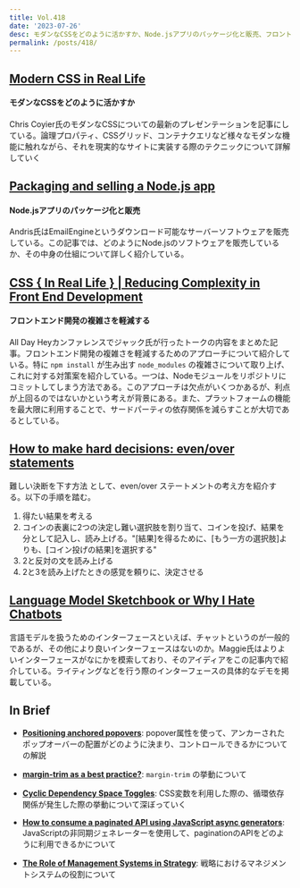 ```yaml
---
title: Vol.418
date: '2023-07-26'
desc: モダンなCSSをどのように活かすか、Node.jsアプリのパッケージ化と販売、フロントエンド開発の複雑さを軽減する、ほか計10リンク
permalink: /posts/418/
---
```



## [Modern CSS in Real Life](https://chriscoyier.net/2023/06/06/modern-css-in-real-life/)
#### モダンなCSSをどのように活かすか

Chris Coyier氏のモダンなCSSについての最新のプレゼンテーションを記事にしている。論理プロパティ、CSSグリッド、コンテナクエリなど様々なモダンな機能に触れながら、それを現実的なサイトに実装する際のテクニックについて詳解していく


## [Packaging and selling a Node.js app](https://docs.emailengine.app/packaging-and-selling-a-node-js-app/)
#### Node.jsアプリのパッケージ化と販売

Andris氏はEmailEngineというダウンロード可能なサーバーソフトウェアを販売している。この記事では、どのようにNode.jsのソフトウェアを販売しているか、その中身の仕組について詳しく紹介している。


## [CSS { In Real Life } | Reducing Complexity in Front End Development](https://css-irl.info/reducing-complexity-in-front-end-development/)
#### フロントエンド開発の複雑さを軽減する

All Day Heyカンファレンスでジャック氏が行ったトークの内容をまとめた記事。フロントエンド開発の複雑さを軽減するためのアプローチについて紹介している。特に `npm install` が生み出す `node_modules` の複雑さについて取り上げ、これに対する対策案を紹介している。一つは、Nodeモジュールをリポジトリにコミットしてしまう方法である。このアプローチは欠点がいくつかあるが、利点が上回るのではないかという考えが背景にある。また、プラットフォームの機能を最大限に利用することで、サードパーティの依存関係を減らすことが大切であるとしている。



## [How to make hard decisions: even/over statements](https://larahogan.me/blog/even-over-statements/)

難しい決断を下す方法 として、even/over ステートメントの考え方を紹介する。以下の手順を踏む。

1. 得たい結果を考える
2. コインの表裏に2つの決定し難い選択肢を割り当て、コインを投げ、結果を分として記入し、読み上げる。"[結果]を得るために、[もう一方の選択肢]よりも、[コイン投げの結果]を選択する"
3. 2と反対の文を読み上げる
4. 2と3を読み上げたときの感覚を頼りに、決定させる


## [Language Model Sketchbook or Why I Hate Chatbots](https://maggieappleton.com/lm-sketchbook)

言語モデルを扱うためのインターフェースといえば、チャットというのが一般的であるが、その他により良いインターフェースはないのか。Maggie氏はよりよいインターフェースがなにかを模索しており、そのアイディアをこの記事内で紹介している。ライティングなどを行う際のインターフェースの具体的なデモを掲載している。


## In Brief

- **[Positioning anchored popovers](https://hidde.blog/positioning-anchored-popovers/)**: popover属性を使って、アンカーされたポップオーバーの配置がどのように決まり、コントロールできるかについての解説

- **[margin-trim as a best practice?](https://chriscoyier.net/2023/06/12/margin-trim-as-a-best-practice/)**: `margin-trim` の挙動について

- **[Cyclic Dependency Space Toggles](https://kizu.dev/cyclic-toggles/)**: CSS変数を利用した際の、循環依存関係が発生した際の挙動について深ぼっていく

- **[How to consume a paginated API using JavaScript async generators](https://jrsinclair.com/articles/2023/how-to-consume-a-paginated-api-using-javascript-async-generators/)**: JavaScriptの非同期ジェネレーターを使用して、paginationのAPIをどのように利用できるかについて


- **[The Role of Management Systems in Strategy](https://rogermartin.medium.com/the-role-of-management-systems-in-strategy-571583546fbe)**: 戦略におけるマネジメントシステムの役割について
